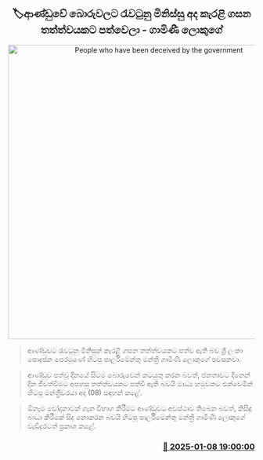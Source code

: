 <p align='center'><b><h2 align='center' title='People who have been deceived by the government's lies have now reached a point of rebellion - Gamini Lokuge'>🏷ආණ්ඩුවේ බොරුවලට රැවටුනු මිනිස්සු අද කැරළි ගසන තත්ත්වයකට පත්වෙලා - ගාමිණී ලොකුගේ</h2></b></p>
<p align='center'><img src='https://helakuru.sgp1.cdn.digitaloceanspaces.com/esana/images/lib/gamini-lokuge-new.jpg' width='600' alt='People who have been deceived by the government's lies have now reached a point of rebellion - Gamini Lokuge'></p>

> ආණ්ඩුවට රැවටුනු මිනිසුන් කැරළි ගසන තත්ත්වයකට පත්ව ඇති බව ශ්‍රී ලංකා පොදුජන පෙරමුණේ හිටපු පාර්ලිමේන්තු මන්ත්‍රී ගාමිණී ලොකුගේ පවසනවා.

> ආණ්ඩුව පත්වූ දිනයේ සිටම බොරුවෙන් කටයුතු කරන බවත්, ජනතාවට දිනෙන් දින ජීවත්වීමට අපහසු තත්ත්වයකට පත්වී ඇති බවයි මාධ්‍ය හමුවකට එක්වෙමින් හිටපු මන්ත්‍රීවරයා අද (08) සඳහන් කළේ.

> ඕනෑම චෝදනාවක් ගැන විභාග කිරීමට ආණ්ඩුවට අවස්ථාව තිබෙන බවත්, කිසිඳු බාධා කිරීමක් සිදු නොකරන බවයි හිටපු පාර්ලිමේන්තු මන්ත්‍රී ගාමිණී ලොකුගේ වැඩිදුරටත් ප්‍රකාශ කළේ. 



<h3 align='right'><a href='https://www.helakuru.lk/esana/p/106435/'>📅 2025-01-08 19:00:00</a></h3>
